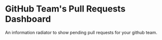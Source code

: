 # GitHub Team's Pull Requests Dashboard

An information radiator to show pending pull requests for your github team.
